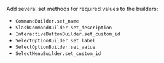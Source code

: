 Add several set methods for required values to the builders:

* `CommandBuilder.set_name`
* `SlashCommandBuilder.set_description`
* `InteractiveButtonBuilder.set_custom_id`
* `SelectOptionBuilder.set_label`
* `SelectOptionBuilder.set_value`
* `SelectMenuBuilder.set_custom_id`
